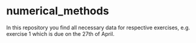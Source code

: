 # numerical_methods
In this repository you find all necessary data for respective exercises, e.g. exercise 1 which is due on the 27th of April.
